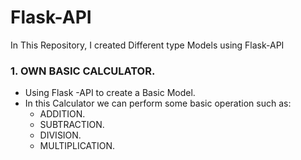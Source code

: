 # Flask-API
In This Repository, I created Different type Models using Flask-API

### 1. OWN BASIC CALCULATOR.

- Using Flask -API to create a Basic Model.
- In this Calculator we can perform some basic operation such as:
  - ADDITION.
  - SUBTRACTION.
  - DIVISION.
  - MULTIPLICATION.
